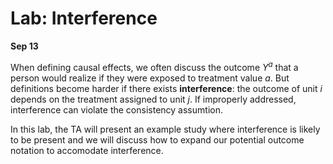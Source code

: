 
# Lab: Interference

**Sep 13**

When defining causal effects, we often discuss the outcome $Y^a$ that a person would realize if they were exposed to treatment value $a$. But definitions become harder if there exists **interference**: the outcome of unit $i$ depends on the treatment assigned to unit $j$. If improperly addressed, interference can violate the consistency assumtion.

In this lab, the TA will present an example study where interference is likely to be present and we will discuss how to expand our potential outcome notation to accomodate interference.
